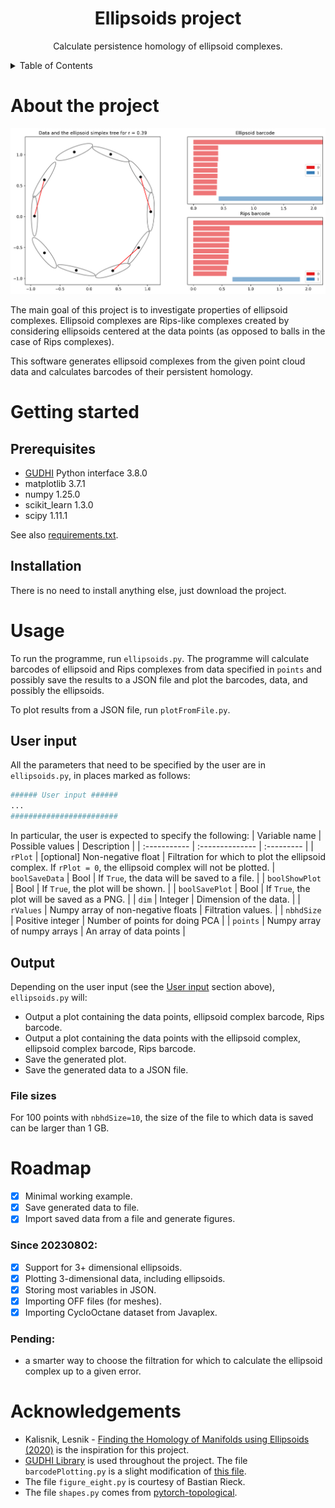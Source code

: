 <div align="center">

  <h1 align="center">Ellipsoids project</h3>

  <p align="center">
    Calculate persistence homology of ellipsoid complexes.
  </p>
</div>



<!-- TABLE OF CONTENTS -->
<details>
  <summary>Table of Contents</summary>
  <ol>
    <li><a href="#about-the-project">About The Project</a></li>
    <li><a href="#getting-started">Getting Started</a>
      <ul>
        <li><a href="#prerequisites">Prerequisites</a></li>
        <li><a href="#installation">Installation</a></li>
      </ul>
    </li>
    <li><a href="#usage">Usage</a></li>
       <ul>
        <li><a href="#user-input">User input</a></li>
        <li><a href="#output">Output</a></li>
      </ul>
    <li><a href="#roadmap">Roadmap</a></li>
    <li><a href="#acknowledgments">Acknowledgments</a></li>
  </ol>
</details>

# About the project
![Ellipsoid plots](images/ellipsoids_nPts=10_rStep=0.01_nbhdSize=3_20230731_115042.png)

The main goal of this project is to investigate properties of ellipsoid complexes. Ellipsoid complexes are Rips-like complexes created by considering ellipsoids centered at the data points (as opposed to balls in the case of Rips complexes).

This software generates ellipsoid complexes from the given point cloud data and calculates barcodes of their persistent homology.

# Getting started
## Prerequisites
- [GUDHI](https://gudhi.inria.fr/index.html) Python interface 3.8.0
- matplotlib 3.7.1
- numpy 1.25.0
- scikit_learn 1.3.0
- scipy 1.11.1

See also [requirements.txt](./requirements.txt).

## Installation
There is no need to install anything else, just download the project.


# Usage
To run the programme, run `ellipsoids.py`. 
The programme will calculate barcodes of ellipsoid and Rips complexes from data specified in `points` and possibly save the results to a JSON file and plot the barcodes, data, and possibly the ellipsoids.

To plot results from a JSON file, run `plotFromFile.py`.


## User input
All the parameters that need to be specified by the user are in `ellipsoids.py`, in places marked as follows:
```python
###### User input ######
...
########################
```

In particular, the user is expected to specify the following:
| Variable name | Possible values | Description | 
| :----------- | :-------------- | :--------- | 
| `rPlot` | [optional] Non-negative float | Filtration for which to plot the ellipsoid complex. If `rPlot = 0`, the ellipsoid complex will not be plotted.
| `boolSaveData` | Bool | If `True`, the data will be saved to a file. |
| `boolShowPlot` | Bool | If `True`, the plot will be shown. |
| `boolSavePlot` | Bool | If `True`, the plot will be saved as a PNG. |
| `dim`          | Integer | Dimension of the data. |
| `rValues` | Numpy array of non-negative floats | Filtration values. |
| `nbhdSize` | Positive integer | Number of points for doing PCA |
| `points` | Numpy array of numpy arrays | An array of data points |

## Output
Depending on the user input (see the <a href="#user-input">User input</a> section above), `ellipsoids.py` will:
- Output a plot containing the data points, ellipsoid complex barcode, Rips barcode.
- Output a plot containing the data points with the ellipsoid complex, ellipsoid complex barcode, Rips barcode.
- Save the generated plot.
- Save the generated data to a JSON file.

### File sizes
For 100 points with `nbhdSize=10`, the size of the file to which data is saved can be larger than 1 GB.


# Roadmap
- [x] Minimal working example.
- [x] Save generated data to file.
- [x] Import saved data from a file and generate figures.

### Since 20230802:
- [X] Support for 3+ dimensional ellipsoids.
- [X] Plotting 3-dimensional data, including ellipsoids.
- [X] Storing most variables in JSON.
- [X] Importing OFF files (for meshes).
- [X] Importing CycloOctane dataset from Javaplex.

### Pending:
- a smarter way to choose the filtration for which to calculate the ellipsoid complex up to a given error.

# Acknowledgements
- Kalisnik, Lesnik - [Finding the Homology of Manifolds using Ellipsoids (2020)](https://arxiv.org/abs/2006.09194) is the inspiration for this project.
- [GUDHI Library](https://gudhi.inria.fr/index.html) is used throughout the project. The file `barcodePlotting.py` is a slight modification of [this file](https://gudhi.inria.fr/python/latest/_modules/gudhi/persistence_graphical_tools.html#plot_persistence_barcode). <The modification makes it possible to specify the start and the end of x-axis.>
- The file `figure_eight.py` is courtesy of Bastian Rieck.
- The file `shapes.py` comes from [pytorch-topological](https://github.com/aidos-lab/pytorch-topological/blob/main/torch_topological/data/shapes.py).



